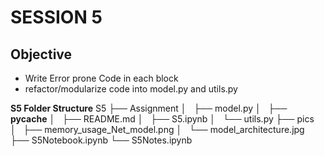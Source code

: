 SESSION 5
===


## Objective

- Write Error prone Code in each block
- refactor/modularize code into model.py and utils.py


**S5 Folder Structure**
S5
├── Assignment
│   ├── model.py
│   ├── __pycache__
│   ├── README.md
│   ├── S5.ipynb
│   └── utils.py
├── pics
│   ├── memory_usage_Net_model.png
│   └── model_architecture.jpg
├── S5Notebook.ipynb
└── S5Notes.ipynb
